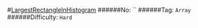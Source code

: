 #[LargestRectangleInHistogram](https://leetcode.com/problems/largest-rectangle-in-histogram/)
######No: ``
######Tag: `Array`
######Difficulty: `Hard`
